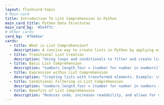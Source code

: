 ```yaml
---
layout: flashcard-topic
# Main card
title: Introduction To List Comprehension in Python
main_card_title: Python Data Structures
main_card_bg: '#5e4f7c'
# Other cards
card_bg: '#7b68ee'
cards:
  - title: What is List Comprehension?
    description: A concise way to create lists in Python by applying expressions and conditionals to elements in existing lists.
  - title: Traditional List Creation
    description: "Using loops and conditionals to filter and create lists. Example: \nnumbers_length_four = [] \nfor number in numbers:\n    if len(number) == 4:\n        numbers_length_four.append(number)"
  - title: Basic List Comprehension
    description: "numbers_length_four = [number for number in numbers]"
  - title: Expression within List Comprehension
    description: "Creating lists with transformed elements. Example: \nnumbers_length_four = [len(number) for number in numbers]"
  - title: Conditional Filtering in List Comprehension
    description: "numbers_length_four = [number for number in numbers if len(number) == 4] \nFilters elements that have a length of 4."
  - title: Benefits of List Comprehension
    description: "Reduces code, increases readability, and allows for concise filtering and transformation of elements."
---
```

